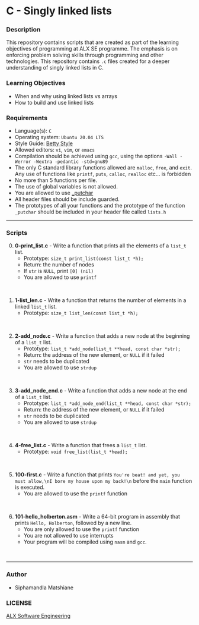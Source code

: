 # C - Singly linked lists

### Description
This repository contains scripts that are created as part of the learning objectives of programming at ALX SE programme. The emphasis is on enforcing problem solving skills through programming and other technologies. This repository contains `.c` files created for a deeper understanding of singly linked lists in C.

### Learning Objectives
* When and why using linked lists vs arrays
* How to build and use linked lists

### Requirements
* Language(s): `C`
* Operating system: `Ubuntu 20.04 LTS`
* Style Guide: <a href="https://github.com/alx-tools/Betty/tree/master">Betty Style</a>
* Allowed editors: `vi`, `vim`, or `emacs`
* Compilation should be achieved using `gcc`, using the options `-Wall -Werror -Wextra -pedantic -std=gnu89`
* The only C standard library functions allowed are `malloc`, `free`, and `exit`. Any use of functions like `printf`, `puts`, `calloc`, `realloc` etc… is forbidden
* No more than 5 functions per file.
* The use of global variables is not allowed.
* You are allowed to use <a href="https://github.com/alx-tools/_putchar.c/blob/master/_putchar.c">_putchar</a>
* All header files should be include guarded.
* The prototypes of all your functions and the prototype of the function `_putchar` should be included in your header file called `lists.h`

---
### Scripts

0. **0-print_list.c** - Write a function that prints all the elements of a `list_t` list.
    * Prototype: `size_t print_list(const list_t *h);`
    * Return: the number of nodes
    * If `str` is `NULL`, print `[0] (nil)`
    * You are allowed to use `printf`
<br>

1. **1-list_len.c** - Write a function that returns the number of elements in a linked `list_t` list.
    * Prototype: `size_t list_len(const list_t *h);`
<br>

2. **2-add_node.c** - Write a function that adds a new node at the beginning of a `list_t` list.
    * Prototype: `list_t *add_node(list_t **head, const char *str);`
    * Return: the address of the new element, or `NULL` if it failed
    * `str` needs to be duplicated
    * You are allowed to use `strdup`
<br>

3. **3-add_node_end.c** - Write a function that adds a new node at the end of a `list_t` list.
    * Prototype: `list_t *add_node_end(list_t **head, const char *str);`
    * Return: the address of the new element, or `NULL` if it failed
    * `str` needs to be duplicated
    * You are allowed to use `strdup`
<br>

4. **4-free_list.c** - Write a function that frees a `list_t` list.
    * Prototype: `void free_list(list_t *head);`
<br>

5. **100-first.c** - Write a function that prints `You're beat! and yet, you must allow,\nI bore my house upon my back!\n` before the `main` function is executed.
    * You are allowed to use the `printf` function
<br>

6. **101-hello_holberton.asm** - Write a 64-bit program in assembly that prints `Hello, Holberton`, followed by a new line.
    * You are only allowed to use the `printf` function
    * You are not allowed to use interrupts
    * Your program will be compiled using `nasm` and `gcc`.
<br>

---
### Author
* Siphamandla Matshiane

### LICENSE
<a href="https://www.alxafrica.com/software-engineering/">ALX Software Engineering</a>
